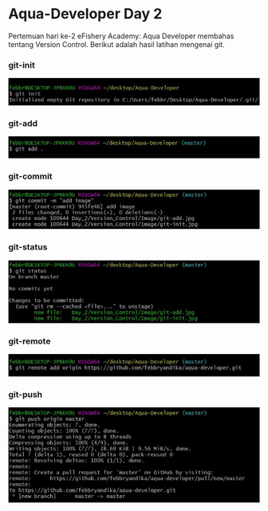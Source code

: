 # Aqua-Developer Day 2

Pertemuan hari ke-2 eFishery Academy: Aqua Developer membahas tentang Version Control. Berikut adalah hasil latihan mengenai git.

### git-init
![](https://github.com/febbryandika/aqua-developer/blob/master/Day_2/Version_Control/Image/git-init.jpg)

### git-add
![](https://github.com/febbryandika/aqua-developer/blob/master/Day_2/Version_Control/Image/git-add.jpg)

### git-commit
![](https://github.com/febbryandika/aqua-developer/blob/master/Day_2/Version_Control/Image/git-commit.jpg)

### git-status
![](https://github.com/febbryandika/aqua-developer/blob/master/Day_2/Version_Control/Image/git-status.jpg)

### git-remote
![](https://github.com/febbryandika/aqua-developer/blob/master/Day_2/Version_Control/Image/git-remote.jpg)

### git-push
![](https://github.com/febbryandika/aqua-developer/blob/master/Day_2/Version_Control/Image/git-push.jpg)

